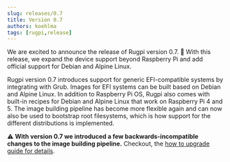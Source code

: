 ```yaml
---
slug: releases/0.7
title: Version 0.7
authors: koehlma
tags: [rugpi,release]
---
```


We are excited to announce the release of Rugpi version 0.7. 🎉 With this release, we expand the device support beyond Raspberry Pi and add official support for Debian and Alpine Linux.

Rugpi version 0.7 introduces support for generic EFI-compatible systems by integrating with Grub.
Images for EFI systems can be built based on Debian and Alpine Linux.
In addition to Raspberry Pi OS, Rugpi also comes with built-in recipes for Debian and Alpine Linux that work on Raspberry Pi 4 and 5.
The image building pipeline has become more flexible again and can now also be used to bootstrap root filesystems, which is how support for the different distributions is implemented.

⚠️ **With version 0.7 we introduced a few backwards-incompatible changes to the image building pipeline.**
Checkout, the [how to upgrade guide for details](/docs/upgrading-from-v0.6).
